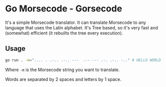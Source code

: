 # Go Morsecode - Gorsecode
It's a simple Morsecode translator. It can translate Morsecode to any language that uses the Latin alphabet.
It's Tree based, so it's very fast and (somewhat) efficient (it rebuilts the tree every execution).

## Usage
```bash
go run . -m=".... . .-.. .-.. ---  .-- --- .-. .-.. -.." # HELLO WORLD
```
Where `-m` is the Morsecode string you want to translate.

Words are separated by 2 spaces and letters by 1 space.